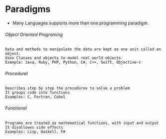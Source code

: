 # Paradigms

* Many Languages supports more than one programming paradigm.

###### Object Oriented Programing
```
Data and methods to manipulate the data are kept as one unit called an object.
Uses Classes and objects to model real world objects
Example: Java, Ruby, PHP, Python, C#, C++, Swift, Objective-c
```

###### Procedural
```
Describes step by step the procedures to solve a problem
It groups code into functions
Examples: C, Fortran, Cobol
```

###### Functional
```
Programs are treated as mathematical functions, with input and output
It disallowes side effects
Examples: Lisp, Haskell, F#
```

